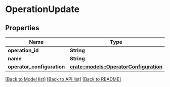 # OperationUpdate

## Properties

Name | Type | Description | Notes
------------ | ------------- | ------------- | -------------
**operation_id** | **String** |  | 
**name** | **String** |  | 
**operator_configuration** | [**crate::models::OperatorConfiguration**](OperatorConfiguration.md) |  | 

[[Back to Model list]](../README.md#documentation-for-models) [[Back to API list]](../README.md#documentation-for-api-endpoints) [[Back to README]](../README.md)



